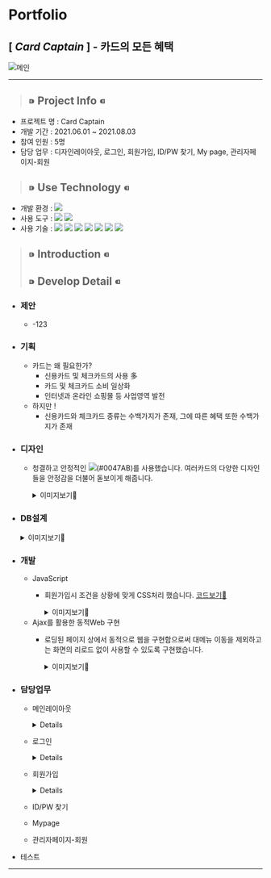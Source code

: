 # __Portfolio__
## [ _Card Captain_ ] - 카드의 모든 혜택
![메인](https://user-images.githubusercontent.com/81910342/128857814-db0351c5-4e07-4032-9793-282e99b680f2.png)
***
>## ⁍ Project Info ⁌
* 프로젝트 명 : Card Captain
* 개발 기간 :  2021.06.01 ~ 2021.08.03
* 참여 인원 : 5명
* 담당 업무 : 디자인레이아웃, 로그인, 회원가입, ID/PW 찾기, My page, 관리자페이지-회원

>## ⁍ Use Technology ⁌
* 개발 환경 : <img src="https://img.shields.io/badge/Windows 10-0078D6?style=flat-square&logo=Windows&logoColor=white"/>  
* 사용 도구 : <img src="https://img.shields.io/badge/Eclipse-2C2255?style=flat-square&logo=Eclipse&logoColor=white"/> <img src="https://img.shields.io/badge/SQL Developer-F80000?style=flat-square&logo=ORACLE&logoColor=white"/>    
* 사용 기술 : <img src="https://img.shields.io/badge/JAVA-007396?style=flat-square&logo=JAVA&logoColor=white"/> <img src="https://img.shields.io/badge/JAVASCRIPT-F7DF1E?style=flat-square&logo=JAVASCRIPT&logoColor=black"/> <img src="https://img.shields.io/badge/CSS-1572B6?style=flat-square&logo=css3&logoColor=white"/> <img src="https://img.shields.io/badge/HTML-E34F26?style=flat-square&logo=HTML5&logoColor=white"/> <img src="https://img.shields.io/badge/SPRING-6DB33F?style=flat-square&logo=SPRING&logoColor=white"/> <img src="https://img.shields.io/badge/ORACLE-F80000?style=flat-square&logo=ORACLE&logoColor=white"/> <img src="https://img.shields.io/badge/JQUERY-0769AD?style=flat-square&logo=JQUERY&logoColor=white"/>

>## ⁍ Introduction ⁌
>## ⁍ Develop Detail ⁌
* ### 제안
  * -123
* ### 기획
  * 카드는 왜 필요한가?
    * 신용카드 및 체크카드의 사용 多
    * 카드 및 체크카드 소비 일상화 
    * 인터넷과 온라인 쇼핑몰 등 사업영역 발전
  * 하지만 !
    * 신용카드와 체크카드 종류는 수백가지가 존재, 그에 따른 혜택 또한 수백가지가 존재

* ### 디자인
  * 청결하고 안정적인 <img src="https://img.shields.io/badge/코발트블루-0047AB?style=for-the-badge&logo"/>(#0047AB)를 사용했습니다. 여러카드의 다양한 디자인들을 안정감을 더불어 돋보이게 해줍니다.
    <details>
      <summary>이미지보기👀</summary>

    |feature|Description|
    |:--:|:--:|
    |메인페이지|![스크린샷(129)](https://user-images.githubusercontent.com/81910342/128695317-ec154d4f-f5f1-4c38-84d7-8e361b9dc896.png)
    |카드사별 순위|![스크린샷(132)](https://user-images.githubusercontent.com/81910342/128695374-9338785c-10f3-464a-8a98-619d89c1ddf4.png)
    |카드 비교|![스크린샷(133)](https://user-images.githubusercontent.com/81910342/128811160-3212877a-ce00-4c7e-bd75-3aee11c24208.png)
    |전체카드순위|![스크린샷(131)](https://user-images.githubusercontent.com/81910342/128811220-5b7e736b-0ef0-432d-94a4-df3594a92118.png) ![스크린샷(137)](https://user-images.githubusercontent.com/81910342/128813314-38d65f0a-59f2-43db-9a37-11b0eb6de965.png)

  </details>

* ### DB설계
    <details>
    <summary>이미지보기👀</summary>

    |feature|Description|
    |:--:|:--:|
    |ERD|![erd11](https://user-images.githubusercontent.com/81910342/128841759-c2abd214-1f6d-4b4d-bc8a-0cd65f7b518e.PNG)
    |메타데이터|![메타데이터](https://user-images.githubusercontent.com/81910342/128842663-d322d964-a2f4-46a4-81cf-ea16c90136e7.PNG)
    |테이블정의서|![1](https://user-images.githubusercontent.com/81910342/128814142-b6e959a7-6759-4c79-89c1-91559edaf6d5.PNG)  

    </details>
* ### 개발
  * JavaScript
    * 회원가입시 조건을 상황에 맞게 CSS처리 했습니다.
        [코드보기👀](https://github.com/financeTeamProject/CardCaptain/blob/e0ec856e17c14c7f938b45b3799f83c9797b644a/CDCP/src/main/webapp/WEB-INF/views/user/join.jsp#L265)
        <details>
        <summary>이미지보기👀</summary>

        |feature|Description|
        |:--:|:--:|
        |회원가입|![회원가입 2](https://user-images.githubusercontent.com/81910342/128839805-7bb7abce-0e3e-49e3-a538-f5642e4643f4.png)
        |ID/PW 찾기|![IDPW 찾기](https://user-images.githubusercontent.com/81910342/128840482-ea6e997a-81ab-4247-b276-c9b10c922cfc.PNG)

        
        </details>
  * Ajax를 활용한 동적Web 구현
    * 로딩된 페이지 상에서 동적으로 웹을 구현함으로써 대메뉴 이동을 제외하고는 화면의 리로드 없이 사용할 수 있도록 구현했습니다.
        <details>
        <summary>이미지보기👀</summary>

        |feature|Description|
        |:--:|:--:|
        |1|![카드사별 랭킹](https://user-images.githubusercontent.com/81910342/128833893-0f9d0215-1413-4aed-97ac-8b0b2799e0dd.png)
        |2|![스크린샷(135)](https://user-images.githubusercontent.com/81910342/128833924-35922c5e-639f-4b52-84a0-cac34b106f80.png)
        
        </details>
        
* ### 담당업무
  * 메인레이아웃
    <details>
 
     * 대표색상 <img src="https://img.shields.io/badge/코발트블루-0047AB?style=flat-square&logo"/>를 이용하여 Header/Footer 구조와 메인의 슬라이드를 이용하여 각종 메뉴바의 가이드를 구성했습니다.
       ![메인레이아웃](https://user-images.githubusercontent.com/81910342/128856764-a0bd32db-5870-47b5-a0bf-1e261758a75b.PNG)
 
    </details>
  * 로그인
    <details>
 
     * Header의 우측 로그인이미지를 클릭시 로그인창을 생성합니다.
        [JSP code👀](https://github.com/financeTeamProject/CardCaptain/blob/8f52920ec304a59033318ea789e8009e1f28483b/CDCP/src/main/webapp/WEB-INF/views/home.jsp#L790)
          ![로그인 1](https://user-images.githubusercontent.com/81910342/128860847-a8be7e75-7782-46fa-bd6f-f32a208fa175.PNG)
     * 입력한 ID/PW의 데이터를 form으로 DB까지 넘겨줍니다.    
        [Controller code👀](https://github.com/financeTeamProject/CardCaptain/blob/8f52920ec304a59033318ea789e8009e1f28483b/CDCP/src/main/java/com/gdj35/cdcp/WEB/user/UserContoller/UserContoller.java#L28)
        [Sql code👀](https://github.com/financeTeamProject/CardCaptain/blob/f63c2bd84256cc1d0087d98a90818f08ad3ce42e/CDCP/src/main/resources/mapper/User_SQL.xml#L4)
     * 로그인 성공, 실패
       ![성공,실패](https://user-images.githubusercontent.com/81910342/128869210-97652983-78a5-4a89-aa08-68a431ae2c2f.PNG)
 
    </details>
  * 회원가입
    <details>
 
      * 모든 조건 만족시 '가입완료'버튼이 활성화 됩니다.
      * 이메일 인증 - 입력한 이메일로 랜덤코드 전송, 코드 일치시 가입가능합니다.
        [JSP code👀]()
        [Controller code👀]()
        
        <details>
         
         
         
        </details>
 
    </details>
  * ID/PW 찾기
  * Mypage
  * 관리자페이지-회원
  
  
* 테스트
***

